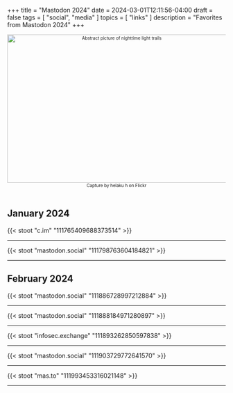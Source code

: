 +++
title = "Mastodon 2024"
date = 2024-03-01T12:11:56-04:00
draft = false
tags = [
  "social",
  "media"
]
topics = [
  "links"
]
description = "Favorites from Mastodon 2024"
+++
<div align="center" style="font-size:x-small"><img src="https://milkfish08.s3.amazonaws.com/photo/blog/abovethefold/53498675435_aba1ab1236_k.jpg" width="512" height="341" alt="Abstract picture of nighttime light trails"
title="Accelerating the future" /><br />
Capture by helaku h on Flickr</div><br clear="all" />

## January 2024

{{< stoot "c.im" "111765409688373514" >}}<hr />
{{< stoot "mastodon.social" "111798763604184821" >}}<hr />

## February 2024

{{< stoot "mastodon.social" "111886728997212884" >}}<hr />
{{< stoot "mastodon.social" "111888184971280897" >}}<hr />
{{< stoot "infosec.exchange" "111893262850597838" >}}<hr />
{{< stoot "mastodon.social" "111903729772641570" >}}<hr />
{{< stoot "mas.to" "111993453316021148" >}}<hr />

<!-- ## March 2024 -->